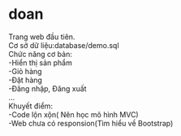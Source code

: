 # doan
Trang web đầu tiên.</br>
Cơ sở dữ liệu:database/demo.sql</br>
Chức năng cơ bản:</br> 
  -Hiển thị sản phẩm</br>
  -Giỏ hàng</br>
  -Đặt hàng</br>
  -Đăng nhập, Đăng xuất</br>
  ...</br>
Khuyết điểm:</br>
-Code lộn xộn( Nên học mô hình MVC)</br>
-Web chưa có responsion(Tìm hiểu về Bootstrap)
